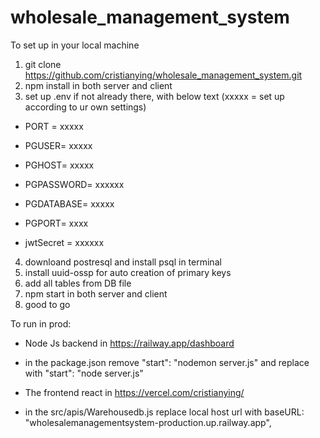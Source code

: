 # wholesale_management_system

To set up in your local machine

1. git clone https://github.com/cristianying/wholesale_management_system.git
2. npm install in both server and client
3. set up .env if not already there, with below text (xxxxx = set up according to ur own settings)

- PORT = xxxxx
- PGUSER= xxxxx
- PGHOST= xxxxx
- PGPASSWORD= xxxxxx
- PGDATABASE= xxxxx
- PGPORT= xxxx

- jwtSecret = xxxxxx

4. downloand postresql and install psql in terminal
5. install uuid-ossp for auto creation of primary keys
6. add all tables from DB file
7. npm start in both server and client
8. good to go

To run in prod:

- Node Js backend in https://railway.app/dashboard
- in the package.json remove "start": "nodemon server.js" and replace with "start": "node server.js"

- The frontend react in https://vercel.com/cristianying/
- in the src/apis/Warehousedb.js replace local host url with baseURL: "wholesalemanagementsystem-production.up.railway.app",
